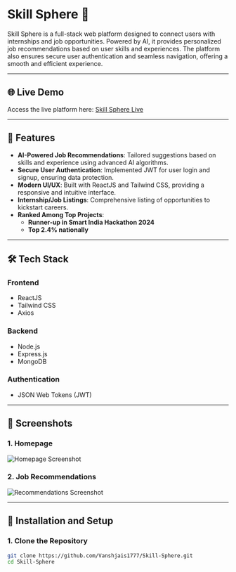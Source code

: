 # Skill Sphere 🌟

Skill Sphere is a full-stack web platform designed to connect users with internships and job opportunities. Powered by AI, it provides personalized job recommendations based on user skills and experiences. The platform also ensures secure user authentication and seamless navigation, offering a smooth and efficient experience.

---

## 🌐 Live Demo

Access the live platform here: [Skill Sphere Live](https://roomi-ai-frontend.onrender.com)

---

## 📌 Features

- **AI-Powered Job Recommendations**: Tailored suggestions based on skills and experience using advanced AI algorithms.
- **Secure User Authentication**: Implemented JWT for user login and signup, ensuring data protection.
- **Modern UI/UX**: Built with ReactJS and Tailwind CSS, providing a responsive and intuitive interface.
- **Internship/Job Listings**: Comprehensive listing of opportunities to kickstart careers.
- **Ranked Among Top Projects**:
  - **Runner-up in Smart India Hackathon 2024**
  - **Top 2.4\% nationally**

---

## 🛠️ Tech Stack

### **Frontend**
- ReactJS
- Tailwind CSS
- Axios

### **Backend**
- Node.js
- Express.js
- MongoDB

### **Authentication**
- JSON Web Tokens (JWT)

---

## 📸 Screenshots

### 1. **Homepage**
![Homepage Screenshot](https://via.placeholder.com/800x400?text=Homepage+Screenshot)

### 2. **Job Recommendations**
![Recommendations Screenshot](https://via.placeholder.com/800x400?text=Job+Recommendations)

---

## 🚀 Installation and Setup

### 1. Clone the Repository
```bash
git clone https://github.com/Vanshjais1777/Skill-Sphere.git
cd Skill-Sphere
